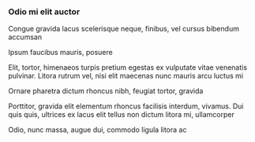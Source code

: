 ### Odio mi elit auctor

Congue gravida lacus scelerisque neque, finibus, vel cursus bibendum accumsan

Ipsum faucibus mauris, posuere

Elit, tortor, himenaeos turpis pretium egestas ex vulputate vitae venenatis pulvinar. Litora rutrum vel, nisi elit maecenas nunc mauris arcu luctus mi

Ornare pharetra dictum rhoncus nibh, feugiat tortor, gravida

Porttitor, gravida elit elementum rhoncus facilisis interdum, vivamus. Dui quis quis, ultrices ex lacus elit tellus non dictum litora mi, ullamcorper

Odio, nunc massa, augue dui, commodo ligula litora ac


